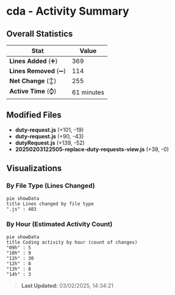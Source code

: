 # cda - Activity Summary 

## Overall Statistics

| Stat                   | Value                                                             |
| ---------------------- | ----------------------------------------------------------------- |
| **Lines Added** (➕)   | 369                                          |
| **Lines Removed** (➖) | 114                                        |
| **Net Change** (↕)    | 255                |
| **Active Time** (⌚)   | 61 minutes |


## Modified Files
- **duty-request.js** (+101, -19)
- **duty-request.js** (+90, -43)
- **dutyRequest.js** (+139, -52)
- **20250203122505-replace-duty-requests-view.js** (+39, -0)

## Visualizations

### By File Type (Lines Changed)

```mermaid
pie showData
title Lines changed by file type
".js" : 483
```

### By Hour (Estimated Activity Count)

```mermaid
pie showData
title Coding activity by hour (count of changes)
"09h" : 5
"10h" : 9
"11h" : 30
"12h" : 8
"13h" : 8
"14h" : 3
```


> **Last Updated:** 03/02/2025, 14:34:21